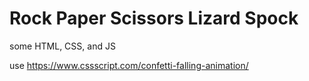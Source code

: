 # Rock Paper Scissors Lizard Spock

some HTML, CSS, and JS

use https://www.cssscript.com/confetti-falling-animation/
